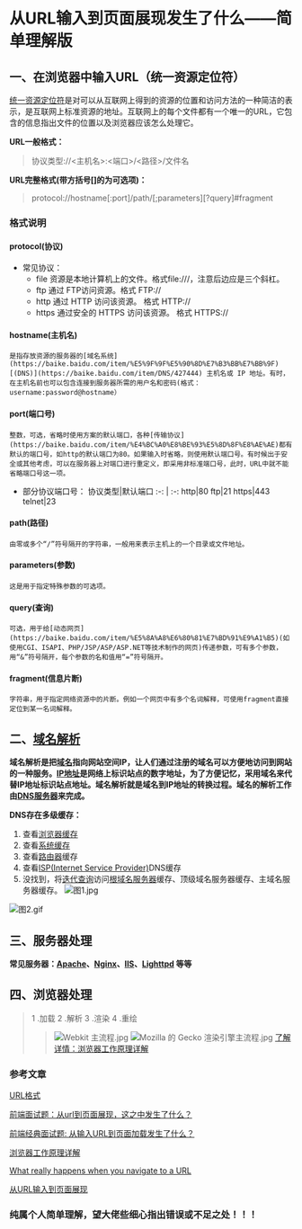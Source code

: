 # 从URL输入到页面展现发生了什么——简单理解版

## 一、在浏览器中输入URL（统一资源定位符）

[统一资源定位符](https://baike.baidu.com/item/url)是对可以从互联网上得到的资源的位置和访问方法的一种简洁的表示，是互联网上标准资源的地址。互联网上的每个文件都有一个唯一的URL，它包含的信息指出文件的位置以及浏览器应该怎么处理它。

**URL一般格式：**
>协议类型://<主机名>:<端口>/<路径>/文件名

**URL完整格式(带方括号[]的为可选项)：**
>protocol://hostname[:port]/path/[;parameters][?query]#fragment

### 格式说明

#### protocol(协议)

- 常见协议：
  - file 资源是本地计算机上的文件。格式file:///，注意后边应是三个斜杠。
  - ftp 通过 FTP访问资源。格式 FTP://
  - http 通过 HTTP 访问该资源。 格式 HTTP://
  - https 通过安全的 HTTPS 访问该资源。 格式 HTTPS://

#### hostname(主机名)

    是指存放资源的服务器的[域名系统](https://baike.baidu.com/item/%E5%9F%9F%E5%90%8D%E7%B3%BB%E7%BB%9F)[(DNS)](https://baike.baidu.com/item/DNS/427444) 主机名或 IP 地址。有时，在主机名前也可以包含连接到服务器所需的用户名和密码(格式：username:password@hostname）

#### port(端口号)

    整数，可选，省略时使用方案的默认端口，各种[传输协议](https://baike.baidu.com/item/%E4%BC%A0%E8%BE%93%E5%8D%8F%E8%AE%AE)都有默认的端口号，如http的默认端口为80。如果输入时省略，则使用默认端口号。有时候出于安全或其他考虑，可以在服务器上对端口进行重定义，即采用非标准端口号，此时，URL中就不能省略端口号这一项。

- 部分协议端口号：
    协议类型|默认端口
    :-: | :-:
    http|80
    ftp|21
    https|443
    telnet|23

#### path(路径)

    由零或多个“/”符号隔开的字符串，一般用来表示主机上的一个目录或文件地址。

#### parameters(参数)

    这是用于指定特殊参数的可选项。

#### query(查询)

    可选，用于给[动态网页](https://baike.baidu.com/item/%E5%8A%A8%E6%80%81%E7%BD%91%E9%A1%B5)(如使用CGI、ISAPI、PHP/JSP/ASP/ASP.NET等技术制作的网页)传递参数，可有多个参数，用“&”符号隔开，每个参数的名和值用“=”符号隔开。

#### fragment(信息片断)

    字符串，用于指定网络资源中的片断。例如一个网页中有多个名词解释，可使用fragment直接定位到某一名词解释。

## 二、[域名解析](https://baike.baidu.com/item/%E5%9F%9F%E5%90%8D%E8%A7%A3%E6%9E%90)

**域名解析是把[域名](https://baike.baidu.com/item/%E5%9F%9F%E5%90%8D)指向网站空间IP，让人们通过注册的域名可以方便地访问到网站的一种服务。[IP地址](https://baike.baidu.com/item/IP%E5%9C%B0%E5%9D%80)是网络上标识站点的数字地址，为了方便记忆，采用域名来代替IP地址标识站点地址。域名解析就是域名到IP地址的转换过程。域名的解析工作由[DNS服务器](https://baike.baidu.com/item/DNS%E6%9C%8D%E5%8A%A1%E5%99%A8)来完成。**

**DNS存在多级缓存：**

1. 查看[浏览器缓存](https://baike.baidu.com/item/%E6%B5%8F%E8%A7%88%E5%99%A8%E7%BC%93%E5%AD%98)
2. 查看[系统缓存](https://baike.baidu.com/item/%E7%B3%BB%E7%BB%9F%E7%BC%93%E5%AD%98)
3. 查看[路由器](https://baike.baidu.com/item/%E8%B7%AF%E7%94%B1%E5%99%A8)缓存
4. 查看[ISP(Internet Service Provider)](https://baike.baidu.com/item/isp/10152)DNS缓存
5. 没找到，将[迭代查询](https://baike.baidu.com/item/%E8%BF%AD%E4%BB%A3%E6%9F%A5%E8%AF%A2)访问[根域名服务器](https://baike.baidu.com/item/%E6%A0%B9%E5%9F%9F%E5%90%8D%E6%9C%8D%E5%8A%A1%E5%99%A8)缓存、顶级域名服务器缓存、主域名服务器缓存。
![图1.jpg](http://upload-images.jianshu.io/upload_images/5999132-c741e0506a23cf85.jpg?imageMogr2/auto-orient/strip%7CimageView2/2/w/1240)

![图2.gif](http://upload-images.jianshu.io/upload_images/5999132-e1509fc1ecaab9c7.gif?imageMogr2/auto-orient/strip%7CimageView2/2/w/1240)

## 三、服务器处理

**常见服务器：[Apache](https://baike.baidu.com/item/apache/6265)、[Nginx](https://baike.baidu.com/item/nginx)、[IIS](https://baike.baidu.com/item/iis/99720)、[Lighttpd](https://baike.baidu.com/item/lighttpd) 等等**

## 四、浏览器处理

>1 .加载
2 .解析
3 .渲染
4 .重绘
>>![Webkit 主流程.jpg](http://upload-images.jianshu.io/upload_images/5999132-e7e7c0d9cb29778a.jpg?imageMogr2/auto-orient/strip%7CimageView2/2/w/1240)
![Mozilla 的 Gecko 渲染引擎主流程.jpg](http://upload-images.jianshu.io/upload_images/5999132-681b751ac662398a.jpg?imageMogr2/auto-orient/strip%7CimageView2/2/w/1240)
[了解详情：浏览器工作原理详解](http://blog.csdn.net/dangnian/article/details/50876241)

### 参考文章

[URL格式](https://baike.baidu.com/item/URL%E6%A0%BC%E5%BC%8F)

[前端面试题：从url到页面展现，这之中发生了什么？](https://www.jianshu.com/p/fc957e25102e)

[前端经典面试题: 从输入URL到页面加载发生了什么？](https://link.jianshu.com/?t=https://segmentfault.com/a/1190000006879700)

[浏览器工作原理详解](http://blog.csdn.net/dangnian/article/details/50876241)

[What really happens when you navigate to a URL](https://link.jianshu.com/?t=http://igoro.com/archive/what-really-happens-when-you-navigate-to-a-url/)

[从URL输入到页面展现](https://link.jianshu.com/?t=http://book.jirengu.com/jrg-team/frontend-knowledge-ppt/www/%E5%89%8D%E7%AB%AF%E5%85%A5%E9%97%A8-%E4%BB%8E%20URL%E8%BE%93%E5%85%A5%E5%88%B0%E9%A1%B5%E9%9D%A2%E5%B1%95%E7%8E%B0.html#/)

### 纯属个人简单理解，望大佬些细心指出错误或不足之处！！！
